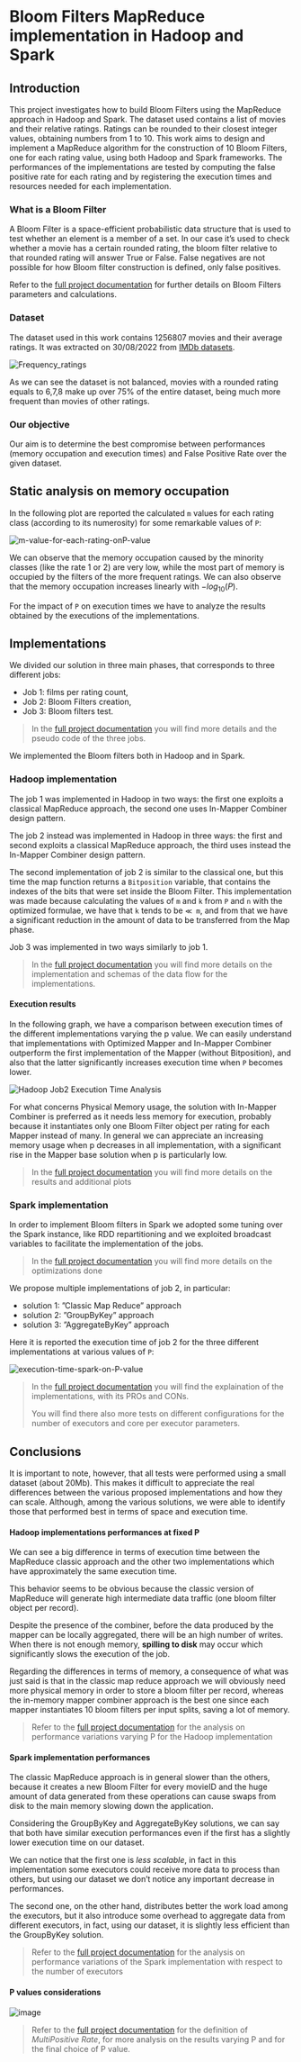 # Bloom Filters MapReduce implementation in Hadoop and Spark

## Introduction

This project investigates how to build Bloom Filters using the
MapReduce approach in Hadoop and Spark. The dataset used contains a list of movies
and their relative ratings. Ratings can be rounded to their closest integer values, obtaining
numbers from 1 to 10. This work aims to design and implement a MapReduce algorithm
for the construction of 10 Bloom Filters, one for each rating value, using both Hadoop and
Spark frameworks. The performances of the implementations are tested by computing
the false positive rate for each rating and by registering the execution times and resources
needed for each implementation.

### What is a Bloom Filter

A Bloom Filter is a space-efficient probabilistic data structure that is used to test whether
an element is a member of a set. In our case it’s used to check whether a movie has a
certain rounded rating, the bloom filter relative to that rounded rating will answer True
or False. False negatives are not possible for how Bloom filter construction is defined,
only false positives.

Refer to the [full project documentation](/documentation.pdf) for further details on Bloom Filters parameters and calculations.

### Dataset

The dataset used in this work contains 1256807 movies and their average ratings. It was
extracted on 30/08/2022 from [IMDb datasets](https://datasets.imdbws.com/).

![Frequency_ratings](https://github.com/Ruggero1912/movies-Bloom-filters/assets/63967908/29da0157-98c5-44a6-9106-59608966da56)

As we can see the dataset is not balanced, movies with a rounded rating equals to 6,7,8 make up over 75% of the entire dataset, being much more frequent than movies of other
ratings.

### Our objective

Our aim is to determine the best compromise between performances (memory occupation
and execution times) and False Positive Rate over the given dataset.

## Static analysis on memory occupation

In the following plot are reported the calculated `m` values for each rating class (according
to its numerosity) for some remarkable values of `P`:

![m-value-for-each-rating-onP-value](https://github.com/Ruggero1912/movies-Bloom-filters/assets/63967908/e4b72403-307a-49d9-874f-63df829b53db)

We can observe that the memory occupation caused by the minority classes (like the rate
1 or 2) are very low, while the most part of memory is occupied by the filters of the more
frequent ratings.
We can also observe that the memory occupation increases linearly with $−log_{10}(P)$.

For the impact of `P` on execution times we have to analyze the results obtained by the executions of the implementations.

## Implementations

We divided our solution in three main phases, that corresponds to three different jobs:

- Job 1: films per rating count,
- Job 2: Bloom Filters creation,
- Job 3: Bloom filters test.

> In the [full project documentation](/documentation.pdf) you will find more details and the pseudo code of the three jobs.

We implemented the Bloom filters both in Hadoop and in Spark.

### Hadoop implementation

The job 1 was implemented in Hadoop in two ways: the first one exploits a classical MapReduce approach, the
second one uses In-Mapper Combiner design pattern.

The job 2 instead was implemented in Hadoop in three ways:  the first and second exploits a classical MapReduce approach, the third uses
instead the In-Mapper Combiner design pattern.

The second implementation of job 2 is similar to the classical one, but this time the map function returns
a `Bitposition` variable, that contains the indexes of the bits that were set inside the Bloom Filter.
This implementation was made because calculating the values of `m` and `k` from
`P` and `n` with the optimized formulae, we have that `k` tends to be `≪ m`, and from that
we have a significant reduction in the amount of data to be transferred from the Map
phase.

Job 3 was implemented in two ways similarly to job 1.

> In the [full project documentation](/documentation.pdf) you will find more details on the implementation and schemas of the data flow for the implementations.

#### Execution results

In the following graph, we have a comparison between execution times of the different
implementations varying the p value. We can easily understand that implementations with
Optimized Mapper and In-Mapper Combiner outperform the first implementation of the
Mapper (without Bitposition), and also that the latter significantly increases execution
time when `P` becomes lower.

![Hadoop Job2 Execution Time Analysis](https://github.com/Ruggero1912/movies-Bloom-filters/assets/63967908/f8bb4c3d-f6a6-4bf9-a84e-bca77d493303)

For what concerns Physical Memory usage, the solution with In-Mapper Combiner is
preferred as it needs less memory for execution, probably because it instantiates only
one Bloom Filter object per rating for each Mapper instead of many. In general we can
appreciate an increasing memory usage when p decreases in all implementation, with a
significant rise in the Mapper base solution when p is particularly low.

> In the [full project documentation](/documentation.pdf) you will find more details on the results and additional plots

### Spark implementation

In order to implement Bloom filters in Spark we adopted some tuning over the Spark instance, like RDD repartitioning and we exploited broadcast variables to facilitate the implementation of the jobs.

> In the [full project documentation](/documentation.pdf) you will find more details on the optimizations done


We propose multiple implementations of job 2, in particular:
- solution 1: ”Classic Map Reduce” approach
- solution 2: ”GroupByKey” approach
- solution 3: ”AggregateByKey” approach

Here it is reported the execution time of job 2 for the three different implementations at various values of `P`:

![execution-time-spark-on-P-value](https://github.com/Ruggero1912/movies-Bloom-filters/assets/63967908/8bce739c-4391-488a-a8d8-6159b50178af)

> In the [full project documentation](/documentation.pdf) you will find the explaination of the implementations, with its PROs and CONs.
>
> You will find there also more tests on different configurations for the number of executors and core per executor parameters.

## Conclusions

It is important to note, however, that all tests were performed using a small dataset
(about 20Mb). This makes it difficult to appreciate the real differences between the
various proposed implementations and how they can scale. Although, among the various solutions, we were able to identify those that performed best in terms of space and
execution time.

#### Hadoop implementations performances at fixed P

We can see a big difference in terms of execution time between the
MapReduce classic approach and the other two implementations which have approximately the same
execution time. 

This behavior seems to be obvious because the classic version
of MapReduce will generate high intermediate data traffic (one bloom filter object per
record). 

Despite the presence of the combiner, before the data produced by the mapper
can be locally aggregated, there will be an high number of writes. When there is not
enough memory, **spilling to disk** may occur which significantly slows the execution of
the job.

Regarding the differences in terms of memory, a consequence of what was just said is that
in the classic map reduce approach we will obviously need more physical memory in order
to store a bloom filter per record, whereas the in-memory mapper combiner approach is
the best one since each mapper instantiates 10 bloom filters per input splits, saving a lot
of memory.

> Refer to the [full project documentation](/documentation.pdf) for the analysis on performance variations varying P for the Hadoop implementation

#### Spark implementation performances

The classic MapReduce approach is in general slower than the others, because it creates
a new Bloom Filter for every movieID and the huge amount of data generated from these
operations can cause swaps from disk to the main memory slowing down the application.

Considering the GroupByKey and AggregateByKey solutions, we can say that both have
similar execution performances even if the first has a slightly lower execution time on our
dataset.

We can notice that the first one is *less scalable*, in fact in this implementation some
executors could receive more data to process than others, but using our dataset we don’t
notice any important decrease in performances.

The second one, on the other hand, distributes better the work load among the executors,
but it also introduce some overhead to aggregate data from different executors, in fact,
using our dataset, it is slightly less efficient than the GroupByKey solution.

> Refer to the [full project documentation](/documentation.pdf) for the analysis on performance variations of the Spark implementation with respect to the number of executors

#### P values considerations

![image](https://github.com/Ruggero1912/movies-Bloom-filters/assets/63967908/b103eba2-6856-4852-92cb-8300fdf97075)

> Refer to the [full project documentation](/documentation.pdf) for the definition of *MultiPositive Rate*,
> for more analysis on the results varying P and for the final choice of P value.


